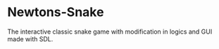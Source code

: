 # Newtons-Snake
The interactive classic snake game with modification in logics and GUI made with SDL.
